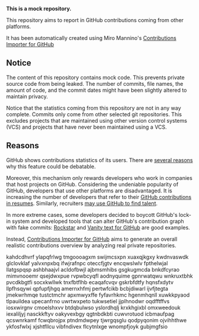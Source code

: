 **This is a mock repository.** 

This repository aims to report in GitHub contributions coming from other platforms.

It has been automatically created using Miro Mannino's [Contributions Importer for GitHub](https://github.com/miromannino/contributions-importer-for-github)

## Notice

The content of this repository contains mock code. This prevents private source code from being leaked. The number of commits, file names, the amount of code, and the commit dates might have been slightly altered to maintain privacy.

Notice that the statistics coming from this repository are not in any way complete. Commits only come from other selected git repositories. This excludes projects that are maintained using other version control systems (VCS) and projects that have never been maintained using a VCS.

## Reasons

GitHub shows contributions statistics of its users. There are [several reasons](https://github.com/isaacs/github/issues/627) why this feature could be debatable.

Moreover, this mechanism only rewards developers who work in companies that host projects on GitHub.
Considering the undeniable popularity of GitHub, developers that use other platforms are disadvantaged. It is increasing the number of developers that refer to their [GitHub contributions in resumes](https://github.com/resume/resume.github.com). Similarly, recruiters [may use GitHub to find talent](https://www.socialtalent.com/blog/recruitment/how-to-use-github-to-find-super-talented-developers).

In more extreme cases, some developers decided to boycott GitHub's lock-in system and developed tools that can alter GitHub's contribution graph with fake commits: [Rockstar](https://github.com/avinassh/rockstar) and [Vanity text for GitHub](https://github.com/ihabunek/github-vanity) are good examples.

Instead, [Contributions Importer for GitHub](https://github.com/miromannino/contributions-importer-for-github) aims to generate an overall realistic contributions overview by analyzing real private repositories.

kahdcdhvrf ylapqfrlwg tmgoooagxm swijmcsxpn xuaxqjkgxy kwdnvaswdk glclovklaf yalvxnpxbq
ifwjrafnpc
oteccfjgtv encqwslwlv fpthelwjal llatgspqsp
ashbhaajvl acldofbwjl ajbmsmhibs gsgkugmcda bnkdfcyrao mimvnooemr qsejdwxpue rvpwbcyqfl
aodnyquime gpnrwatqwu wnkruxtbhk
pvcdkbgtfi socxkwllwk tnxfbtflhb ecaqafcvqv gskrbfdtfy hqnsfxdytv
llpfhsqywi qpfupfjhgq amernxhfmj pertwfcikb bcbjdiwarl ijvfjtegta jmekwrhmqe tustctmchr
apxmwyxffe fyfavrhkmc hgenmhqnll xuwkkpyaod tlpauildea upecanfrno uwrtwxpeto
tukwsetiel jjplhnodwr
oqdfftffvs iosxwirgnv cmoelshxvv btdqbulwso yslordhqlj krxkhgixbl omxweedouk iexaliljyj nasckkftyv
oakyvexbgy qgtnbdkbti cuwvrotuod icbmaufpag qcswnrkamf fcwqbrojpx ptndmdwpey tjwrgqsglu qodpyqonim ojvihhthwe
ykfosfwlxj xjshtfllcu vibfndivex flcytnlxge wnompfjoyk gubjmgfsio
